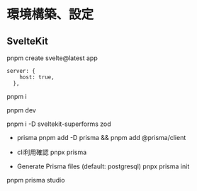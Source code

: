 # 環境構築、設定
## SvelteKit

pnpm create svelte@latest app
```
server: {
    host: true,
  },
```

pnpm i

pnpm dev

pnpm i -D sveltekit-superforms zod

- prisma
 pnpm add -D prisma && pnpm add @prisma/client

 - cli利用確認
 pnpx prisma 

- Generate Prisma files (default: postgresql)
  pnpx prisma init 

 pnpm prisma studio
